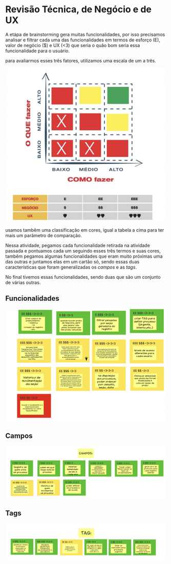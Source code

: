 # Revisão Técnica, de Negócio e de UX

A etápa de brainstorming gera muitas funcionalidades, por isso precisamos analisar e filtrar cada uma das funcionalidades em termos de esforço (E), valor de negócio ($) e UX (<3) que seria o quão bom seria essa funcionalidade para o usuário.

para avaliarmos esses três fatores, utilizamos uma escala de um a três.

![tabela esforco, negocio, ux](../imgs/revisao-tecnica1.png)

usamos tambêm uma classificação em cores, igual a tabela a cima para ter mais um parãmetro de comparação.

Nessa atividade, pegamos cada funcionalidade retirada na atividade passada e pontuamos cada um seguindo esses três termos e suas cores, tambêm pegamos algumas funcionalidades que eram muito próximas uma das outras e juntamos elas em um cartão só, sendo essas duas características que foram generalizadas os _campos_ e as _tags_.

No final tivemos essas funcionalidades, sendo duas que são um conjunto de várias outras.

## Funcionalidades

![Campos](../imgs/revisao-tecnica2.png)

## Campos

![Campos](../imgs/campos.png)

## Tags

![Tags](../imgs/tags.png)
